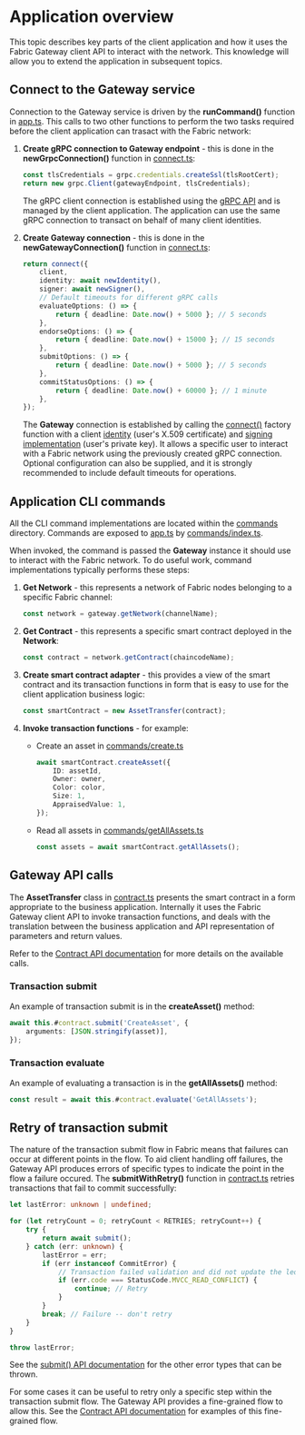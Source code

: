 # Application overview

This topic describes key parts of the client application and how it uses the Fabric Gateway client API to interact with the network. This knowledge will allow you to extend the application in subsequent topics.

## Connect to the Gateway service

Connection to the Gateway service is driven by the **runCommand()** function in [app.ts](../../applications/trader-typescript/src/app.ts). This calls to two other functions to perform the two tasks required before the client application can trasact with the Fabric network:

1. **Create gRPC connection to Gateway endpoint** - this is done in the **newGrpcConnection()** function in [connect.ts](../../applications/trader-typescript/src/connect.ts):
    ```typescript
    const tlsCredentials = grpc.credentials.createSsl(tlsRootCert);
    return new grpc.Client(gatewayEndpoint, tlsCredentials);
    ```
    The gRPC client connection is established using the [gRPC API](https://grpc.io/docs/) and is managed by the client application. The application can use the same gRPC connection to transact on behalf of many client identities.

1. **Create Gateway connection** - this is done in the **newGatewayConnection()** function in [connect.ts](../../applications/trader-typescript/src/connect.ts):
    ```typescript
    return connect({
        client,
        identity: await newIdentity(),
        signer: await newSigner(),
        // Default timeouts for different gRPC calls
        evaluateOptions: () => {
            return { deadline: Date.now() + 5000 }; // 5 seconds
        },
        endorseOptions: () => {
            return { deadline: Date.now() + 15000 }; // 15 seconds
        },
        submitOptions: () => {
            return { deadline: Date.now() + 5000 }; // 5 seconds
        },
        commitStatusOptions: () => {
            return { deadline: Date.now() + 60000 }; // 1 minute
        },
    });
    ```
    The **Gateway** connection is established by calling the [connect()](https://hyperledger.github.io/fabric-gateway/main/api/node/functions/connect.html) factory function with a client [identity](https://hyperledger.github.io/fabric-gateway/main/api/node/interfaces/Identity.html) (user's X.509 certificate) and [signing implementation](https://hyperledger.github.io/fabric-gateway/main/api/node/functions/signers.newPrivateKeySigner.html) (user's private key). It allows a specific user to interact with a Fabric network using the previously created gRPC connection. Optional configuration can also be supplied, and it is strongly recommended to include default timeouts for operations.

## Application CLI commands

All the CLI command implementations are located within the [commands](../../applications/trader-typescript/src/commands/) directory. Commands are exposed to [app.ts](../../applications/trader-typescript/src/app.ts) by [commands/index.ts](../../applications/trader-typescript/src/commands/index.ts).

When invoked, the command is passed the **Gateway** instance it should use to interact with the Fabric network. To do useful work, command implementations typically performs these steps:

1. **Get Network** - this represents a network of Fabric nodes belonging to a specific Fabric channel:
    ```typescript
    const network = gateway.getNetwork(channelName);
    ```

1. **Get Contract** - this represents a specific smart contract deployed in the **Network**:
    ```typescript
    const contract = network.getContract(chaincodeName);
    ```

1. **Create smart contract adapter** - this provides a view of the smart contract and its transaction functions in form that is easy to use for the client application business logic:
    ```typescript
    const smartContract = new AssetTransfer(contract);
    ```

1. **Invoke transaction functions** - for example:
    - Create an asset in [commands/create.ts](../../applications/trader-typescript/src/commands/create.ts)
        ```typescript
        await smartContract.createAsset({
            ID: assetId,
            Owner: owner,
            Color: color,
            Size: 1,
            AppraisedValue: 1,
        });
        ```
    - Read all assets in [commands/getAllAssets.ts](../../applications/trader-typescript/src/commands/getAllAssets.ts)
        ```typescript
        const assets = await smartContract.getAllAssets();
        ```

## Gateway API calls

The **AssetTransfer** class in [contract.ts](../../applications/trader-typescript/src/contract.ts) presents the smart contract in a form appropriate to the business application. Internally it uses the Fabric Gateway client API to invoke transaction functions, and deals with the translation between the business application and API representation of parameters and return values.

Refer to the [Contract API documentation](https://hyperledger.github.io/fabric-gateway/main/api/node/interfaces/Contract.html) for more details on the available calls.

### Transaction submit

An example of transaction submit is in the **createAsset()** method:

```typescript
await this.#contract.submit('CreateAsset', {
    arguments: [JSON.stringify(asset)],
});
```

### Transaction evaluate

An example of evaluating a transaction is in the **getAllAssets()** method:
```typescript
const result = await this.#contract.evaluate('GetAllAssets');
```

## Retry of transaction submit

The nature of the transaction submit flow in Fabric means that failures can occur at different points in the flow. To aid client handling off failures, the Gateway API produces errors of specific types to indicate the point in the flow a failure occured. The **submitWithRetry()** function in [contract.ts](../../applications/trader-typescript/src/contract.ts) retries transactions that fail to commit successfully:

```typescript
let lastError: unknown | undefined;

for (let retryCount = 0; retryCount < RETRIES; retryCount++) {
    try {
        return await submit();
    } catch (err: unknown) {
        lastError = err;
        if (err instanceof CommitError) {
            // Transaction failed validation and did not update the ledger. Handle specific transaction validation codes.
            if (err.code === StatusCode.MVCC_READ_CONFLICT) {
                continue; // Retry
            }
        }
        break; // Failure -- don't retry
    }
}

throw lastError;
```

See the [submit() API documentation](https://hyperledger.github.io/fabric-gateway/main/api/node/interfaces/Contract.html#submit) for the other error types that can be thrown.

For some cases it can be useful to retry only a specific step within the transaction submit flow. The Gateway API provides a fine-grained flow to allow this. See the [Contract API documentation](https://hyperledger.github.io/fabric-gateway/main/api/node/interfaces/Contract.html) for examples of this fine-grained flow.
